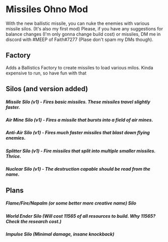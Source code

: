 # Missiles Ohno Mod
With the new ballistic missile, you can nuke the enemies with various missile silos. (It's also my first mod) Please, if you have any suggestions for balance changes (I'm only gonna change build cost) or missiles, DM me in discord with #MEEP of Faith#7277 (Plase don't spam my DMs though).

## Factory
Adds a Ballistics Factory to create missiles to load various milos. Kinda expensive to run, so have fun with that

## Silos (and version added)
##### Missile Silo (v1) - Fires basic missiles. These missiles travel slightly faster.
##### Air Mine Silo (v1) - Fires a missile that bursts into a field of air mines.
##### Anti-Air Silo (v1) - Fires much faster missiles that blast down flying enemies.
##### Splitter Silo (v1) - Fire missiles that split into multiple smaller missiles. Thrice.
##### Nuclear Silo (v1) - The destruction capable should be read from the name.

## Plans
##### Flame/Fire/Napalm (or some better more creative name) Silo
##### World Ender Silo (Will cost 11565 of all resources to build. Why 11565? Check the research cost.)
##### Impulse Silo (Minimal damage, insane knockback)